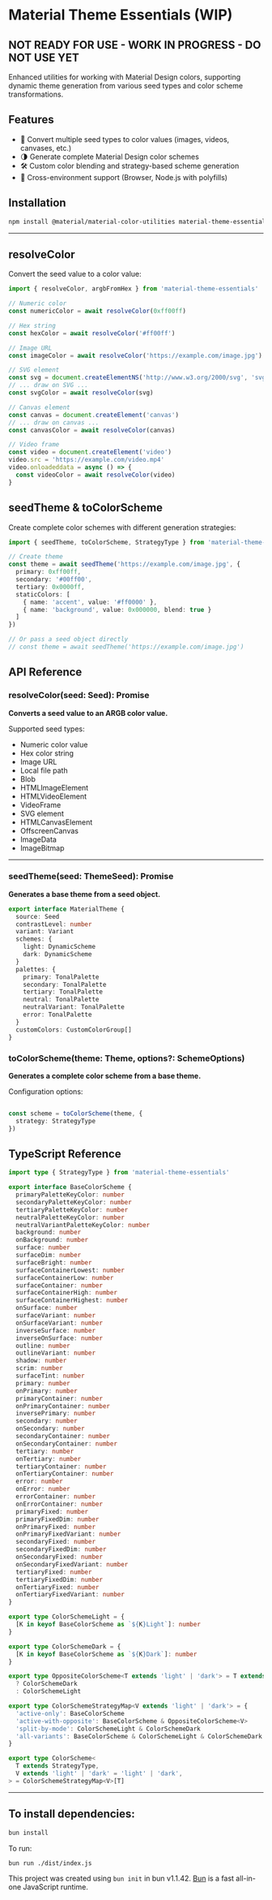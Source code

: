 # Material Theme Essentials (WIP)

## NOT READY FOR USE - WORK IN PROGRESS - DO NOT USE YET

Enhanced utilities for working with Material Design colors, supporting dynamic theme generation from various seed types
and color scheme transformations.

## Features

- 🎨 Convert multiple seed types to color values (images, videos, canvases, etc.)
- 🌗 Generate complete Material Design color schemes
- 🛠 Custom color blending and strategy-based scheme generation
- 📱 Cross-environment support (Browser, Node.js with polyfills)

## Installation

```bash
npm install @material/material-color-utilities material-theme-essentials
```
---

## resolveColor

Convert the seed value to a color value:

```ts
import { resolveColor, argbFromHex } from 'material-theme-essentials'

// Numeric color
const numericColor = await resolveColor(0xff00ff)

// Hex string
const hexColor = await resolveColor('#ff00ff')

// Image URL
const imageColor = await resolveColor('https://example.com/image.jpg')

// SVG element
const svg = document.createElementNS('http://www.w3.org/2000/svg', 'svg')
// ... draw on SVG ...
const svgColor = await resolveColor(svg)

// Canvas element
const canvas = document.createElement('canvas')
// ... draw on canvas ...
const canvasColor = await resolveColor(canvas)

// Video frame
const video = document.createElement('video')
video.src = 'https://example.com/video.mp4'
video.onloadeddata = async () => {
  const videoColor = await resolveColor(video)
}
```

## seedTheme & toColorScheme

Create complete color schemes with different generation strategies:

```ts
import { seedTheme, toColorScheme, StrategyType } from 'material-theme-essentials'

// Create theme
const theme = await seedTheme('https://example.com/image.jpg', {
  primary: 0xff00ff,
  secondary: '#00ff00',
  tertiary: 0x0000ff,
  staticColors: [
    { name: 'accent', value: '#ff0000' },
    { name: 'background', value: 0x000000, blend: true }
  ]
})

// Or pass a seed object directly
// const theme = await seedTheme('https://example.com/image.jpg')
```

## API Reference

### resolveColor(seed: Seed): Promise<Color>

__Converts a seed value to an ARGB color value.__

Supported seed types:
  * Numeric color value
  * Hex color string
  * Image URL
  * Local file path
  * Blob
  * HTMLImageElement
  * HTMLVideoElement
  * VideoFrame
  * SVG element
  * HTMLCanvasElement
  * OffscreenCanvas
  * ImageData
  * ImageBitmap

---

### seedTheme(seed: ThemeSeed): Promise<Theme>

__Generates a base theme from a seed object.__

```ts
export interface MaterialTheme {
  source: Seed
  contrastLevel: number
  variant: Variant
  schemes: {
    light: DynamicScheme
    dark: DynamicScheme
  }
  palettes: {
    primary: TonalPalette
    secondary: TonalPalette
    tertiary: TonalPalette
    neutral: TonalPalette
    neutralVariant: TonalPalette
    error: TonalPalette
  }
  customColors: CustomColorGroup[]
}
```

### toColorScheme(theme: Theme, options?: SchemeOptions)

__Generates a complete color scheme from a base theme.__

Configuration options:

```ts

const scheme = toColorScheme(theme, {
  strategy: StrategyType
})
````

## TypeScript Reference
```ts
import type { StrategyType } from 'material-theme-essentials'

export interface BaseColorScheme {
  primaryPaletteKeyColor: number
  secondaryPaletteKeyColor: number
  tertiaryPaletteKeyColor: number
  neutralPaletteKeyColor: number
  neutralVariantPaletteKeyColor: number
  background: number
  onBackground: number
  surface: number
  surfaceDim: number
  surfaceBright: number
  surfaceContainerLowest: number
  surfaceContainerLow: number
  surfaceContainer: number
  surfaceContainerHigh: number
  surfaceContainerHighest: number
  onSurface: number
  surfaceVariant: number
  onSurfaceVariant: number
  inverseSurface: number
  inverseOnSurface: number
  outline: number
  outlineVariant: number
  shadow: number
  scrim: number
  surfaceTint: number
  primary: number
  onPrimary: number
  primaryContainer: number
  onPrimaryContainer: number
  inversePrimary: number
  secondary: number
  onSecondary: number
  secondaryContainer: number
  onSecondaryContainer: number
  tertiary: number
  onTertiary: number
  tertiaryContainer: number
  onTertiaryContainer: number
  error: number
  onError: number
  errorContainer: number
  onErrorContainer: number
  primaryFixed: number
  primaryFixedDim: number
  onPrimaryFixed: number
  onPrimaryFixedVariant: number
  secondaryFixed: number
  secondaryFixedDim: number
  onSecondaryFixed: number
  onSecondaryFixedVariant: number
  tertiaryFixed: number
  tertiaryFixedDim: number
  onTertiaryFixed: number
  onTertiaryFixedVariant: number
}

export type ColorSchemeLight = {
  [K in keyof BaseColorScheme as `${K}Light`]: number
}

export type ColorSchemeDark = {
  [K in keyof BaseColorScheme as `${K}Dark`]: number
}

export type OppositeColorScheme<T extends 'light' | 'dark'> = T extends 'dark'
  ? ColorSchemeDark
  : ColorSchemeLight

export type ColorSchemeStrategyMap<V extends 'light' | 'dark'> = {
  'active-only': BaseColorScheme
  'active-with-opposite': BaseColorScheme & OppositeColorScheme<V>
  'split-by-mode': ColorSchemeLight & ColorSchemeDark
  'all-variants': BaseColorScheme & ColorSchemeLight & ColorSchemeDark
}

export type ColorScheme<
  T extends StrategyType,
  V extends 'light' | 'dark' = 'light' | 'dark',
> = ColorSchemeStrategyMap<V>[T]
```

---

## To install dependencies:

```bash
bun install
```

To run:

```bash
bun run ./dist/index.js
```

This project was created using `bun init` in bun v1.1.42. [Bun](https://bun.sh) is a fast all-in-one JavaScript runtime.
